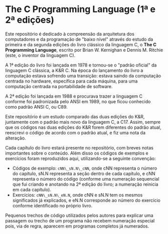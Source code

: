 # The C Programming Language (1ª e 2ª edições)

Este repositório é dedicado à compreensão da arquitetura dos computadores e da
programação de "baixo nível" através do estudo da primeira e da segunda edições
do livro clássico da linguagem C, o **The C Programming Language**, escrito por
Brian W. Kernighan e Dennis M. Ritchie (este, o inventor da linguagem C).

A 1ª edição do livro foi lançada em 1978 e tornou-se o "padrão oficial" da
linguagem C clássica, a K&R C. Na época do lançamento do livro a computação
estava sofrendo uma transição: estava saindo da computação centrada no hardware,
específica para cada máquina, para uma computação centrada na portabilidade de
software.

A 2ª edição foi lançada em 1988 e procurava trazer a linguagem C conforme foi
padronizada pelo ANSI em 1989, no que ficou conhecido como padrão ANSI C, ou
C89.

Este repositório é um estudo comparado das duas edições do K&R, juntamente com o
padrão mais novo da linguagem C, a C17. Assim, sempre que os códigos nas duas
edições do K&R forem diferentes do padrão atual, reescrevi o código de acordo
com o padrão atual, e fiz uma nota da alteração.

Cada capítulo do livro estará presente no repositório, com breves notas
importantes sobre o conteúdo. Além disso os códigos de exemplos e exercícios
foram reproduzidos aqui, utilizando-se a seguinte convenção:

* Códigos de exemplo: `cNN\_sN.N\_cNN`, onde cNN representa o número do
  capítulo, sN.N representa a seção dentro de cada capítulo, e cNN representa o
  número do código (conforme uma numeração sequencial que fui criando e anotando
  na 2ª edição do livro; a numeração reinicia em cada capítulo).
* Exercícios: `cNN\_sN.N\_eN.N`, onde cNN e sN.N tem os mesmos significados já
  explicados, e eN.N corresponde ao número do exercício conforme identificado no
  próprio livro.

Pequenos trechos de código utilizados pelos autores para explicar uma passagem
ou trecho de um programa não recebem numeração especial pois, via de regra,
aparecem em programas completos já numerados.
